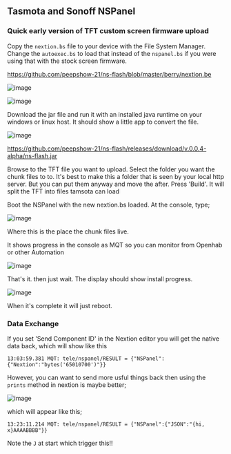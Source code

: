 ## Tasmota and Sonoff NSPanel

### Quick early version of TFT custom screen firmware upload

Copy the `nextion.bs` file to your device with the File System Manager. Change the `autoexec.bs` to load that instead of the `nspanel.bs` if you were using that with the stock screen firmware.

https://github.com/peepshow-21/ns-flash/blob/master/berry/nextion.be

![image](https://user-images.githubusercontent.com/42150988/149680209-554a098b-6fa9-4ca2-be68-923ad94c47d9.png)

![image](https://user-images.githubusercontent.com/42150988/149680241-ddd5124a-ec0a-4389-99ed-cb70a89fb28b.png)


Download the jar file and run it with an installed java runtime on your windows or linux host. It should show a little app to convert the file.

![image](https://user-images.githubusercontent.com/42150988/149680122-1b876b0d-ac0a-40a3-bfda-714a1c7ce76d.png)

https://github.com/peepshow-21/ns-flash/releases/download/v.0.0.4-alpha/ns-flash.jar

Browse to the TFT file you want to upload.
Select the folder you want the chunk files to to. It's best to make this a folder that is seen by your local http server. But you can put them anyway and move the after.
Press 'Build'. It will split the TFT into files tamsota can load

Boot the NSPanel with the new nextion.bs loaded.
At the console, type;

![image](https://user-images.githubusercontent.com/42150988/149680300-aa0c5544-445c-4f18-b90a-5aaf2b601a51.png)

Where this is the place the chunk files live.

It shows progress in the console as MQT so you can monitor from Openhab or other Automation

![image](https://user-images.githubusercontent.com/42150988/149680389-0444e363-08be-4765-b83d-c505921e2614.png)

That's it. then just wait. The display should show install progress.

![image](https://user-images.githubusercontent.com/42150988/149680472-f2992fe2-c62e-40e7-99b6-4a8dd948551c.png)

When it's complete it will just reboot.

### Data Exchange

If you set 'Send Component ID' in the Nextion editor you will get the native data back, which will show like this
```
13:03:59.381 MQT: tele/nspanel/RESULT = {"NSPanel":{"Nextion":"bytes('65010700')"}}
```

However, you can want to send more usful things back then using the `prints` method in nextion is maybe better;

![image](https://user-images.githubusercontent.com/42150988/150136985-9d1464fc-0f0a-4d53-887f-261d53ded13a.png)

which will appear like this;
```
13:23:11.214 MQT: tele/nspanel/RESULT = {"NSPanel":{"JSON":"{hi, x}AAAABBBB"}}
```

Note the `J` at start which trigger this!!






